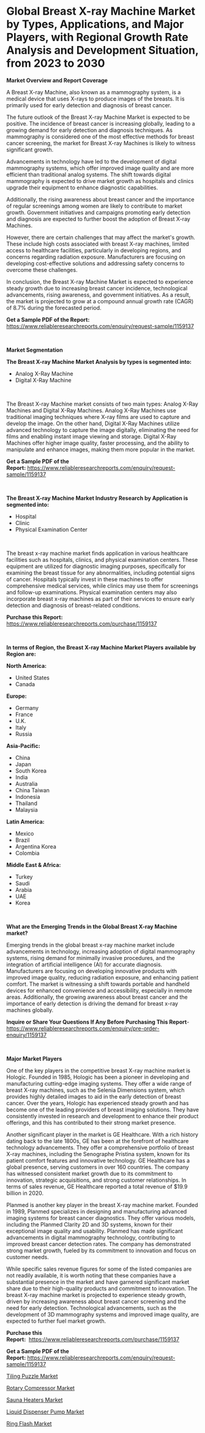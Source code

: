 <p><h1>Global Breast X-ray Machine Market by Types, Applications, and Major Players, with Regional Growth Rate Analysis and Development Situation, from 2023 to 2030</h1></p><p><strong>Market Overview and Report Coverage</strong></p>
<p><p>A Breast X-ray Machine, also known as a mammography system, is a medical device that uses X-rays to produce images of the breasts. It is primarily used for early detection and diagnosis of breast cancer.</p><p>The future outlook of the Breast X-ray Machine Market is expected to be positive. The incidence of breast cancer is increasing globally, leading to a growing demand for early detection and diagnosis techniques. As mammography is considered one of the most effective methods for breast cancer screening, the market for Breast X-ray Machines is likely to witness significant growth.</p><p>Advancements in technology have led to the development of digital mammography systems, which offer improved image quality and are more efficient than traditional analog systems. The shift towards digital mammography is expected to drive market growth as hospitals and clinics upgrade their equipment to enhance diagnostic capabilities.</p><p>Additionally, the rising awareness about breast cancer and the importance of regular screenings among women are likely to contribute to market growth. Government initiatives and campaigns promoting early detection and diagnosis are expected to further boost the adoption of Breast X-ray Machines.</p><p>However, there are certain challenges that may affect the market's growth. These include high costs associated with breast X-ray machines, limited access to healthcare facilities, particularly in developing regions, and concerns regarding radiation exposure. Manufacturers are focusing on developing cost-effective solutions and addressing safety concerns to overcome these challenges.</p><p>In conclusion, the Breast X-ray Machine Market is expected to experience steady growth due to increasing breast cancer incidence, technological advancements, rising awareness, and government initiatives. As a result, the market is projected to grow at a compound annual growth rate (CAGR) of 8.7% during the forecasted period.</p></p>
<p><strong>Get a Sample PDF of the Report:</strong> <a href="https://www.reliableresearchreports.com/enquiry/request-sample/1159137">https://www.reliableresearchreports.com/enquiry/request-sample/1159137</a></p>
<p>&nbsp;</p>
<p><strong>Market Segmentation</strong></p>
<p><strong>The Breast X-ray Machine Market Analysis by types is segmented into:</strong></p>
<p><ul><li>Analog X-Ray Machine</li><li>Digital X-Ray Machine</li></ul></p>
<p>&nbsp;</p>
<p><p>The Breast X-ray Machine market consists of two main types: Analog X-Ray Machines and Digital X-Ray Machines. Analog X-Ray Machines use traditional imaging techniques where X-ray films are used to capture and develop the image. On the other hand, Digital X-Ray Machines utilize advanced technology to capture the image digitally, eliminating the need for films and enabling instant image viewing and storage. Digital X-Ray Machines offer higher image quality, faster processing, and the ability to manipulate and enhance images, making them more popular in the market.</p></p>
<p><strong>Get a Sample PDF of the Report:</strong>&nbsp;<a href="https://www.reliableresearchreports.com/enquiry/request-sample/1159137">https://www.reliableresearchreports.com/enquiry/request-sample/1159137</a></p>
<p>&nbsp;</p>
<p><strong>The Breast X-ray Machine Market Industry Research by Application is segmented into:</strong></p>
<p><ul><li>Hospital</li><li>Clinic</li><li>Physical Examination Center</li></ul></p>
<p>&nbsp;</p>
<p><p>The breast x-ray machine market finds application in various healthcare facilities such as hospitals, clinics, and physical examination centers. These equipment are utilized for diagnostic imaging purposes, specifically for examining the breast tissue for any abnormalities, including potential signs of cancer. Hospitals typically invest in these machines to offer comprehensive medical services, while clinics may use them for screenings and follow-up examinations. Physical examination centers may also incorporate breast x-ray machines as part of their services to ensure early detection and diagnosis of breast-related conditions.</p></p>
<p><strong>Purchase this Report:</strong>&nbsp; <a href="https://www.reliableresearchreports.com/purchase/1159137">https://www.reliableresearchreports.com/purchase/1159137</a></p>
<p>&nbsp;</p>
<p><strong>In terms of Region, the Breast X-ray Machine Market Players available by Region are:</strong></p>
<p>
    <p> <strong> North America: </strong>
        <ul>
            <li>United States</li>
            <li>Canada</li>
        </ul>
        </p> 
    <p> <strong> Europe: </strong>
        <ul>
            <li>Germany</li>
            <li>France</li>
            <li>U.K.</li>
            <li>Italy</li>
            <li>Russia</li>
        </ul>
        </p> 
    <p> <strong> Asia-Pacific: </strong>
        <ul>
            <li>China</li>
            <li>Japan</li>
            <li>South Korea</li>
            <li>India</li>
            <li>Australia</li>
            <li>China Taiwan</li>
            <li>Indonesia</li>
            <li>Thailand</li>
            <li>Malaysia</li>
        </ul>
        </p> 
    <p> <strong> Latin America: </strong>
        <ul>
            <li>Mexico</li>
            <li>Brazil</li>
            <li>Argentina Korea</li>
            <li>Colombia</li>
        </ul>
        </p> 
    <p> <strong> Middle East & Africa: </strong>
        <ul>
            <li>Turkey</li>
            <li>Saudi</li>
            <li>Arabia</li>
            <li>UAE</li>
            <li>Korea</li>
        </ul>
    </p>
    </p>
<p>&nbsp;</p>
<p><strong>What are the Emerging Trends in the Global Breast X-ray Machine market?</strong></p>
<p><p>Emerging trends in the global breast x-ray machine market include advancements in technology, increasing adoption of digital mammography systems, rising demand for minimally invasive procedures, and the integration of artificial intelligence (AI) for accurate diagnosis. Manufacturers are focusing on developing innovative products with improved image quality, reducing radiation exposure, and enhancing patient comfort. The market is witnessing a shift towards portable and handheld devices for enhanced convenience and accessibility, especially in remote areas. Additionally, the growing awareness about breast cancer and the importance of early detection is driving the demand for breast x-ray machines globally.</p></p>
<p><strong>Inquire or Share Your Questions If Any Before Purchasing This Report</strong>- <a href="https://www.reliableresearchreports.com/enquiry/pre-order-enquiry/1159137">https://www.reliableresearchreports.com/enquiry/pre-order-enquiry/1159137</a></p>
<p>&nbsp;</p>
<p><strong>Major Market Players</strong></p>
<p><p>One of the key players in the competitive breast X-ray machine market is Hologic. Founded in 1985, Hologic has been a pioneer in developing and manufacturing cutting-edge imaging systems. They offer a wide range of breast X-ray machines, such as the Selenia Dimensions system, which provides highly detailed images to aid in the early detection of breast cancer. Over the years, Hologic has experienced steady growth and has become one of the leading providers of breast imaging solutions. They have consistently invested in research and development to enhance their product offerings, and this has contributed to their strong market presence.</p><p>Another significant player in the market is GE Healthcare. With a rich history dating back to the late 1800s, GE has been at the forefront of healthcare technology advancements. They offer a comprehensive portfolio of breast X-ray machines, including the Senographe Pristina system, known for its patient comfort features and innovative technology. GE Healthcare has a global presence, serving customers in over 160 countries. The company has witnessed consistent market growth due to its commitment to innovation, strategic acquisitions, and strong customer relationships. In terms of sales revenue, GE Healthcare reported a total revenue of $19.9 billion in 2020.</p><p>Planmed is another key player in the breast X-ray machine market. Founded in 1989, Planmed specializes in designing and manufacturing advanced imaging systems for breast cancer diagnostics. They offer various models, including the Planmed Clarity 2D and 3D systems, known for their exceptional image quality and usability. Planmed has made significant advancements in digital mammography technology, contributing to improved breast cancer detection rates. The company has demonstrated strong market growth, fueled by its commitment to innovation and focus on customer needs.</p><p>While specific sales revenue figures for some of the listed companies are not readily available, it is worth noting that these companies have a substantial presence in the market and have garnered significant market share due to their high-quality products and commitment to innovation. The breast X-ray machine market is projected to experience steady growth, driven by increasing awareness about breast cancer screening and the need for early detection. Technological advancements, such as the development of 3D mammography systems and improved image quality, are expected to further fuel market growth.</p></p>
<p><strong>Purchase this Report:</strong>&nbsp;&nbsp;<a href="https://www.reliableresearchreports.com/purchase/1159137">https://www.reliableresearchreports.com/purchase/1159137</a></p>
<p></p>
<p><strong>Get a Sample PDF of the Report:</strong>&nbsp;<a href="https://www.reliableresearchreports.com/enquiry/request-sample/1159137">https://www.reliableresearchreports.com/enquiry/request-sample/1159137</a></p>
<p><p><a href="https://www.linkedin.com/pulse/tiling-puzzle-market-size-growth-forecast-from-2023-2030-nkiif/">Tiling Puzzle Market</a></p><p><a href="https://medium.com/@serenaframi/rotary-compressor-market-size-growth-forecast-2023-2030-88b830b66b37">Rotary Compressor Market</a></p><p><a href="https://medium.com/@ashleyhills1920/sauna-heaters-market-size-growth-forecast-2023-2030-5537a5b10ce5">Sauna Heaters Market</a></p><p><a href="https://www.linkedin.com/pulse/liquid-dispenser-pump-market-size-share-global-analysis-report-9p0jf/">Liquid Dispenser Pump Market</a></p><p><a href="https://www.linkedin.com/pulse/decoding-ring-flash-market-deep-dive-latest-trends-segmentation-ggjkf/">Ring Flash Market</a></p></p>